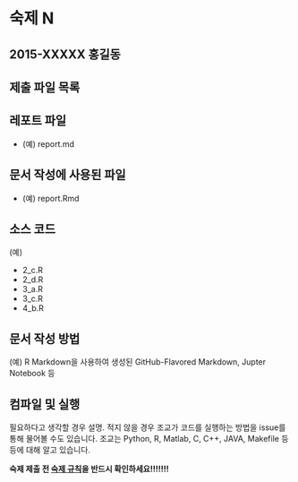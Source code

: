 # 숙제 N
## 2015-XXXXX 홍길동

## 제출 파일 목록

## 레포트 파일
* (예) report.md

## 문서 작성에 사용된 파일
* (예) report.Rmd

## 소스 코드
(예)

* 2_c.R
* 2_d.R
* 3_a.R
* 3_c.R
* 4_b.R

## 문서 작성 방법
(예) R Markdown을 사용하여 생성된 GitHub-Flavored Markdown, Jupter Notebook 등

## 컴파일 및 실행

필요하다고 생각할 경우 설명. 적지 않을 경우 조교가 코드를 실행하는 방법을 issue를 통해 물어볼 수도 있습니다. 조교는 Python, R, Matlab, C, C++, JAVA, Makefile 등등에 대해 알고 있습니다.


__숙제 제출 전 [숙제 규칙](https://github.com/snu-stat/commonplace-compstat2016/wiki/숙제-규칙)을 반드시 확인하세요!!!!!!!__
